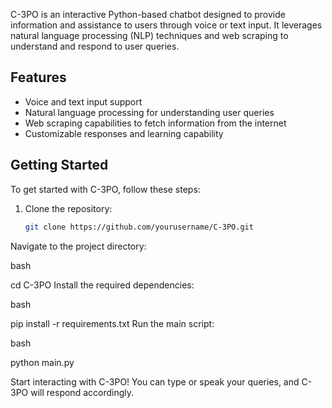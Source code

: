 C-3PO is an interactive Python-based chatbot designed to provide information and assistance to users through voice or text input. It leverages natural language processing (NLP) techniques and web scraping to understand and respond to user queries.

## Features

- Voice and text input support
- Natural language processing for understanding user queries
- Web scraping capabilities to fetch information from the internet
- Customizable responses and learning capability

## Getting Started

To get started with C-3PO, follow these steps:

1. Clone the repository:

   ```bash
   git clone https://github.com/yourusername/C-3PO.git
Navigate to the project directory:

bash

cd C-3PO
Install the required dependencies:

bash

pip install -r requirements.txt
Run the main script:

bash

python main.py

Start interacting with C-3PO! You can type or speak your queries, and C-3PO will respond accordingly.
